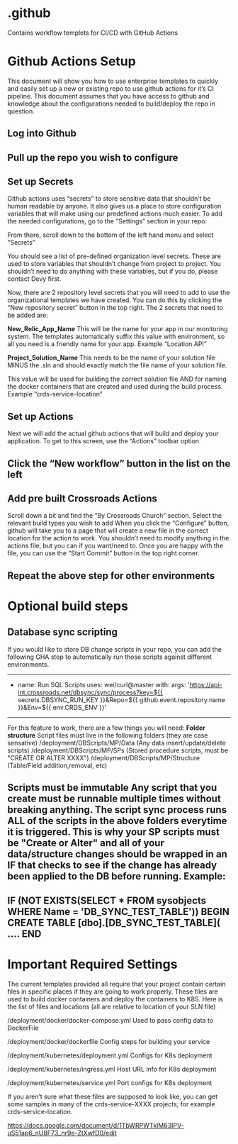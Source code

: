 # .github
Contains workflow templets for CI/CD with GitHub Actions 


# Github Actions Setup
This document will show you how to use enterprise templates to quickly and easily set up a new or existing repo to use github actions for it’s CI pipeline. This document assumes that you have access to github and knowledge about the configurations needed to build/deploy the repo in question.


## Log into Github
## Pull up the repo you wish to configure
## Set up Secrets
Github actions uses “secrets” to store sensitive data that shouldn’t be human readable by anyone. It also gives us a place to store configuration variables that will make using our predefined actions much easier. To add the needed configurations, go to the “Settings” section in your repo:

From there, scroll down to the bottom of the left hand menu and select “Secrets”

You should see a list of pre-defined organization level secrets. These are used to store variables that shouldn’t change from project to project. You shouldn’t need to do anything with these variables, but if you do, please contact Devy first.

Now, there are 2 repository level secrets that you will need to add to use the organizational templates we have created. You can do this by clicking the “New repository secret” button in the top right. The 2 secrets that need to be added are:

**New_Relic_App_Name**
This will be the name for your app in our monitoring system. The templates automatically suffix this value with environment, so all you need is a friendly name for your app. 
Example “Location API”

**Project_Solution_Name**
This needs to be the name of your solution file MINUS the .sln and should exactly match the file name of your solution file.

This value will be used for building the correct solution file AND for naming the docker containers that are created and used during the build process.
Example “crds-service-location”

## Set up Actions
Next we will add the actual github actions that will build and deploy your application. To get to this screen, use the “Actions” toolbar option


## Click the “New workflow” button in the list on the left

## Add pre built Crossroads Actions
Scroll down a bit and find the “By Crossroads Church” section. Select the relevant build types you wish to add
When you click the “Configure” button, github will take you to a page that will create a new file in the correct location for the action to work. You shouldn’t need to modify anything in the actions file, but you can if you want/need to. Once you are happy with the file, you can use the “Start Commit” button in the top right corner.

## Repeat the above step for other environments


# Optional build steps

## Database sync scripting
If you would like to store DB change scripts in your repo, you can add the following GHA step to automatically run those scripts against different environments.

-----------------------------------------------
- name: Run SQL Scripts
  uses: wei/curl@master
  with:
    args: 'https://api-int.crossroads.net/dbsync/sync/process?key=${{ secrets.DBSYNC_RUN_KEY }}&Repo=${{ github.event.repository.name }}&Env=${{ env.CRDS_ENV }}'
----------------------------------------------- 
	 
For this feature to work, there are a few things you will need:
**Folder structure**
Script files must live in the following folders (they are case sensative)
/deployment/DBScripts/MP/Data       (Any data insert/update/delete scripts)
/deployment/DBScripts/MP/SPs	    (Stored procedure scripts, must be "CREATE OR ALTER XXXX")
/deployment/DBScripts/MP/Structure  (Table/Field addition,removal, etc)

**Scripts must be immutable**
Any script that you create must be runnable multiple times without breaking anything. The script sync process runs **ALL** of the scripts in the above folders everytime it is triggered. This is why your SP scripts must be "Create or Alter" and all of your data/structure changes should be wrapped in an IF that checks to see if the change has already been applied to the DB before running. 
Example:
---------------------------------------------------
IF (NOT EXISTS(SELECT * FROM sysobjects WHERE Name = 'DB_SYNC_TEST_TABLE'))
BEGIN
	CREATE TABLE [dbo].[DB_SYNC_TEST_TABLE](
	....
END
---------------------------------------------------


# Important Required Settings
The current templates provided all require that your project contain certain files in specific places if they are going to work properly. These files are used to build docker containers and deploy the containers to K8S. Here is the list of files and locations (all are relative to location of your SLN file)

/deployment/docker/docker-compose.yml		Used to pass config data to DockerFile

/deployment/docker/dockerfile			Config steps for building your service

/deployment/kubernetes/deployment.yml		Configs for K8s deployment

/deployment/kubernetes/ingress.yml			Host URL info for K8s deployment

/deployment/kubernetes/service.yml			Port configs for K8s deployment


If you aren’t sure what these files are supposed to look like, you can get some samples in many of the crds-service-XXXX projects; for example crds-service-location. 


https://docs.google.com/document/d/1TbWRPWTklM63IPV-uS51ap6_nU8F73_nr9e-ZtXwfD0/edit 